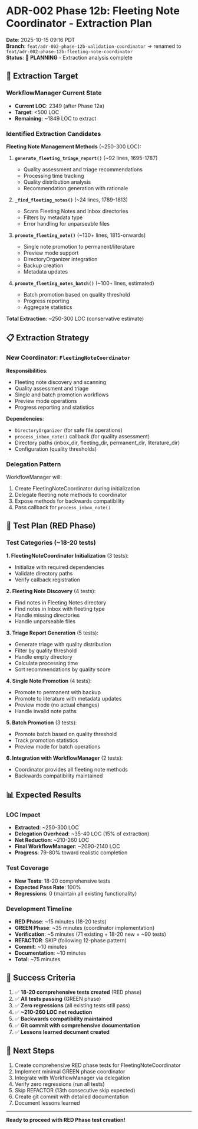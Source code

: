 # ADR-002 Phase 12b: Fleeting Note Coordinator - Extraction Plan

**Date**: 2025-10-15 09:16 PDT  
**Branch**: `feat/adr-002-phase-12b-validation-coordinator` → renamed to `feat/adr-002-phase-12b-fleeting-note-coordinator`  
**Status**: 🔴 **PLANNING** - Extraction analysis complete

## 🎯 Extraction Target

### WorkflowManager Current State
- **Current LOC**: 2349 (after Phase 12a)
- **Target**: <500 LOC
- **Remaining**: ~1849 LOC to extract

### Identified Extraction Candidates

**Fleeting Note Management Methods** (~250-300 LOC):

1. **`generate_fleeting_triage_report()`** (~92 lines, 1695-1787)
   - Quality assessment and triage recommendations
   - Processing time tracking
   - Quality distribution analysis
   - Recommendation generation with rationale

2. **`_find_fleeting_notes()`** (~24 lines, 1789-1813)
   - Scans Fleeting Notes and Inbox directories
   - Filters by metadata type
   - Error handling for unparseable files

3. **`promote_fleeting_note()`** (~130+ lines, 1815-onwards)
   - Single note promotion to permanent/literature
   - Preview mode support
   - DirectoryOrganizer integration
   - Backup creation
   - Metadata updates

4. **`promote_fleeting_notes_batch()`** (~100+ lines, estimated)
   - Batch promotion based on quality threshold
   - Progress reporting
   - Aggregate statistics

**Total Extraction**: ~250-300 LOC (conservative estimate)

## 📋 Extraction Strategy

### New Coordinator: `FleetingNoteCoordinator`

**Responsibilities**:
- Fleeting note discovery and scanning
- Quality assessment and triage
- Single and batch promotion workflows
- Preview mode operations
- Progress reporting and statistics

**Dependencies**:
- `DirectoryOrganizer` (for safe file operations)
- `process_inbox_note()` callback (for quality assessment)
- Directory paths (inbox_dir, fleeting_dir, permanent_dir, literature_dir)
- Configuration (quality thresholds)

### Delegation Pattern
WorkflowManager will:
1. Create FleetingNoteCoordinator during initialization
2. Delegate fleeting note methods to coordinator
3. Expose methods for backwards compatibility
4. Pass callback for `process_inbox_note()`

## 🧪 Test Plan (RED Phase)

### Test Categories (~18-20 tests)

**1. FleetingNoteCoordinator Initialization** (3 tests):
- Initialize with required dependencies
- Validate directory paths
- Verify callback registration

**2. Fleeting Note Discovery** (4 tests):
- Find notes in Fleeting Notes directory
- Find notes in Inbox with fleeting type
- Handle missing directories
- Handle unparseable files

**3. Triage Report Generation** (5 tests):
- Generate triage with quality distribution
- Filter by quality threshold
- Handle empty directory
- Calculate processing time
- Sort recommendations by quality score

**4. Single Note Promotion** (4 tests):
- Promote to permanent with backup
- Promote to literature with metadata updates
- Preview mode (no actual changes)
- Handle invalid note paths

**5. Batch Promotion** (3 tests):
- Promote batch based on quality threshold
- Track promotion statistics
- Preview mode for batch operations

**6. Integration with WorkflowManager** (2 tests):
- Coordinator provides all fleeting note methods
- Backwards compatibility maintained

## 📊 Expected Results

### LOC Impact
- **Extracted**: ~250-300 LOC
- **Delegation Overhead**: ~35-40 LOC (15% of extraction)
- **Net Reduction**: ~210-260 LOC
- **Final WorkflowManager**: ~2090-2140 LOC
- **Progress**: 79-80% toward realistic completion

### Test Coverage
- **New Tests**: 18-20 comprehensive tests
- **Expected Pass Rate**: 100%
- **Regressions**: 0 (maintain all existing functionality)

### Development Timeline
- **RED Phase**: ~15 minutes (18-20 tests)
- **GREEN Phase**: ~35 minutes (coordinator implementation)
- **Verification**: ~5 minutes (71 existing + 18-20 new = ~90 tests)
- **REFACTOR**: SKIP (following 12-phase pattern)
- **Commit**: ~10 minutes
- **Documentation**: ~10 minutes
- **Total**: ~75 minutes

## 🎯 Success Criteria

1. ✅ **18-20 comprehensive tests created** (RED phase)
2. ✅ **All tests passing** (GREEN phase)
3. ✅ **Zero regressions** (all existing tests still pass)
4. ✅ **~210-260 LOC net reduction**
5. ✅ **Backwards compatibility maintained**
6. ✅ **Git commit with comprehensive documentation**
7. ✅ **Lessons learned document created**

## 🚀 Next Steps

1. Create comprehensive RED phase tests for FleetingNoteCoordinator
2. Implement minimal GREEN phase coordinator
3. Integrate with WorkflowManager via delegation
4. Verify zero regressions (run all tests)
5. Skip REFACTOR (13th consecutive skip expected)
6. Create git commit with detailed documentation
7. Document lessons learned

---

**Ready to proceed with RED Phase test creation!**
